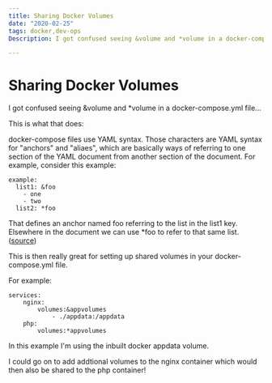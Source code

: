 ```yaml
---
title: Sharing Docker Volumes
date: "2020-02-25"
tags: docker,dev-ops
Description: I got confused seeing &volume and *volume in a docker-compose.yml file...

---
```


# Sharing Docker Volumes

I got confused seeing &volume and *volume in a docker-compose.yml file...

This is what that does:

docker-compose files use YAML syntax. Those characters are YAML syntax for "anchors" and "aliaes", which are basically ways of referring to one section of the YAML document from another section of the document. For example, consider this example:

```
example:
  list1: &foo
    - one
    - two
  list2: *foo
```

That defines an anchor named foo referring to the list in the list1 key. Elsewhere in the document we can use *foo to refer to that same list. ([source](https://stackoverflow.com/questions/46896382/docker-composer-volumes-and-networks-have-or-in-declaration))

This is then really great for setting up shared volumes in your docker-compose.yml file.

For example:

```
services:
    nginx:
        volumes:&appvolumes
            - ./appdata:/appdata
    php:
        volumes:*appvolumes
```

In this example I'm using the inbuilt docker appdata volume.

I could go on to add addtional volumes to the nginx container which would then also be shared to the php container!
